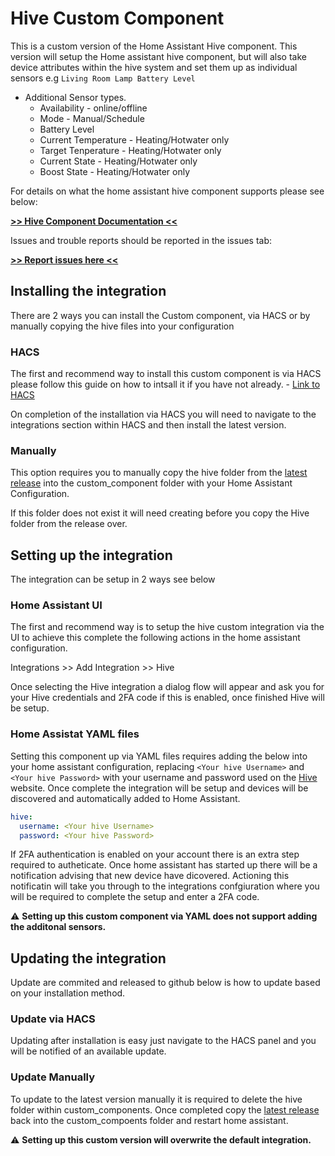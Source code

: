 # Hive Custom Component
This is a custom version of the Home Assistant Hive component.
This version will setup the Home assistant hive component, but will
also take device attributes within the hive system and set them up 
as individual sensors e.g `Living Room Lamp Battery Level`

* Additional Sensor types.
  * Availability - online/offline
  * Mode - Manual/Schedule
  * Battery Level
  * Current Temperature - Heating/Hotwater only
  * Target Tenperature - Heating/Hotwater only
  * Current State - Heating/Hotwater only
  * Boost State - Heating/Hotwater only



For details on what the home assistant hive component supports please see below:

[**>> Hive Component Documentation <<**](https://www.home-assistant.io/integrations/hive/)

Issues and trouble reports should be reported in the issues tab:

[**>> Report issues here <<**](https://github.com/Pyhive/HA-Hive-Custom-Component/issues)


## Installing the integration
There are 2 ways you can install the Custom component, via HACS 
or by manually copying the hive files into your configuration

### HACS
The first and recommend way to install this custom component
is via HACS please follow this guide on how to intsall it if you have not already. - [Link to HACS](https://hacs.xyz/)

On completion of the installation via HACS you will need to navigate
to the integrations section within HACS and then install the latest version.

### Manually
This option requires you to manually copy the hive folder from the [latest release](https://github.com/Pyhive/HA-Hive-Custom-Component/releases/latest)
into the custom_component folder with your Home Assistant Configuration.

If this folder does not exist it will need creating before you copy 
the Hive folder from the release over.


## Setting up the integration
The integration can be setup in 2 ways see below

### Home Assistant UI
The first and recommend way is to setup the hive custom integration via the UI
to achieve this complete the following actions in the home assistant configuration.

Integrations >> Add Integration >> Hive

Once selecting the Hive integration a dialog flow will appear and ask you for your
Hive credentials and 2FA code if this is enabled, once finished Hive will be setup.

### Home Assistat YAML files
Setting this component up via YAML files requires adding the below into your home assistant 
configuration, replacing `<Your hive Username>` and `<Your hive Password>`
with your username and password used on the [Hive](https://hivehome.com/) website.
Once complete the integration will be setup and devices will be discovered and automatically added
to Home Assistant.

```yaml
hive:
  username: <Your hive Username>
  password: <Your hive Password>
```


If 2FA authentication is enabled on your account there is an extra step required to autheticate.
Once home assistant has started up there will be a notification advising that new device have dicovered.
Actioning this notificatin will take you through to the integrations confgiuration where you will be
required to complete the setup and enter a 2FA code.

:warning: **Setting up this custom component via YAML does not support adding the additonal sensors.**

## Updating the integration
Update are commited and released to github below is how to update based on your installation method.

### Update via HACS
Updating after installation is easy just navigate to the HACS panel and you will be notified of an available update.


### Update Manually
To update to the latest version manually it is required to delete the hive folder within custom_components.
Once completed copy the [latest release](https://github.com/Pyhive/HA-Hive-Custom-Component/releases/latest) back into the custom_compoents folder and restart home assistant.

:warning: **Setting up this custom version will overwrite the default integration.**
